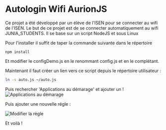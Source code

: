 # Autologin Wifi AurionJS

Ce projet a été développé par un élève de l'ISEN pour se connecter au wifi de l'ISEN. Le but de ce projet est de se connecter automatiquement au wifi JUNIA_STUDENTS. Il se base sur un script NodeJS et sous Linux

Pour l'installer il suffit de taper la commande suivante dans le répertoire

```console
npm install
```

Et modifier le configDemo.js en le renommant config.js et en le complétant.

Maintenant il faut créer un lien vers ce script depuis le répertoire utilisateur :

```bash
ln -s auto.js ~/auto.js
```

Puis rechercher 'Applications au démarage' et ajouter un ! 
![Applications au démarage](https://user-images.githubusercontent.com/14615427/190110508-5264149f-5873-4066-b66f-7a010cb155c6.png)

Puis ajouter une nouvelle régle :

![Modifier la règle](https://user-images.githubusercontent.com/14615427/190110515-f28fc4d6-6209-434f-9a92-cb897e7d7130.png)

Et voilà !
